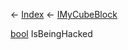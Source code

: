← [Index](Api-Index) ← [IMyCubeBlock](VRage.Game.ModAPI.Ingame.IMyCubeBlock)

[bool](System.Boolean) IsBeingHacked